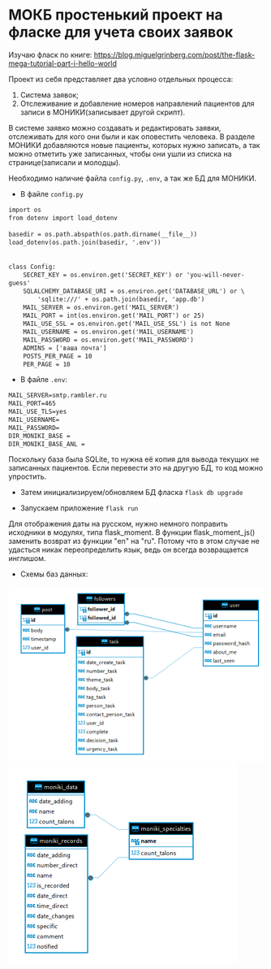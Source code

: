 # МОКБ простенький проект на фласке для учета своих заявок
Изучаю фласк по книге: https://blog.miguelgrinberg.com/post/the-flask-mega-tutorial-part-i-hello-world


Проект из себя представляет два условно отдельных процесса:
1. Система заявок;
2. Отслеживание и добавление номеров направлений пациентов для записи в МОНИКИ(записывает другой скрипт).

В системе заявко можно создавать и редактировать заявки, отслеживать для кого они были и как оповестить человека. В разделе МОНИКИ добавляются новые пациенты, которых нужно записать, а так можно отметить уже записанных, чтобы они ушли из списка на странице(записали и молодцы).

Необходимо наличие файла `config.py`, `.env`, а так же БД для МОНИКИ.


* В файле `config.py`
```
import os
from dotenv import load_dotenv

basedir = os.path.abspath(os.path.dirname(__file__))
load_dotenv(os.path.join(basedir, '.env'))


class Config:
    SECRET_KEY = os.environ.get('SECRET_KEY') or 'you-will-never-guess'
    SQLALCHEMY_DATABASE_URI = os.environ.get('DATABASE_URL') or \
        'sqlite:///' + os.path.join(basedir, 'app.db')
    MAIL_SERVER = os.environ.get('MAIL_SERVER')
    MAIL_PORT = int(os.environ.get('MAIL_PORT') or 25)
    MAIL_USE_SSL = os.environ.get('MAIL_USE_SSL') is not None
    MAIL_USERNAME = os.environ.get('MAIL_USERNAME')
    MAIL_PASSWORD = os.environ.get('MAIL_PASSWORD')
    ADMINS = ['ваша почта']
    POSTS_PER_PAGE = 10
    PER_PAGE = 10
```

* В файле `.env`:
```
MAIL_SERVER=smtp.rambler.ru
MAIL_PORT=465
MAIL_USE_TLS=yes
MAIL_USERNAME=
MAIL_PASSWORD=
DIR_MONIKI_BASE =
DIR_MONIKI_BASE_ANL =
```

Поскольку база была SQLite, то нужна её копия для вывода текущих не записанных пациентов. Если перевести это на другую БД, то код можно упростить.

* Затем инициализируем/обновляем БД фласка
`flask db upgrade`

* Запускаем приложение
`flask run`

Для отображения даты на русском, нужно немного поправить исходники в модулях, типа flask_moment.
В функции flask_moment_js() заменить возврат из функции "en" на "ru". Потому что в этом случае не удасться никак переопределить язык, ведь он всегда возвращается инглишом.

* Схемы баз данных:

![Схема бд фласка](https://github.com/DinoWithPython/mokb_help_desk/blob/main/schemes_jpg/flask_bd.png)
![Схема бд МОНИКИ](https://github.com/DinoWithPython/mokb_help_desk/blob/main/schemes_jpg/Схема%20БД%20МОНИКИ.png)
